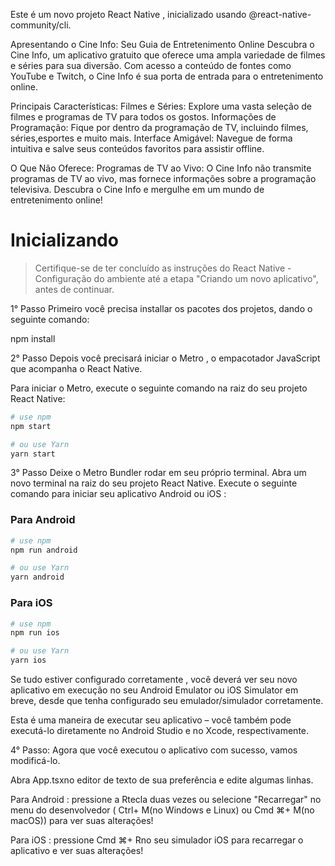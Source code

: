 Este é um novo projeto React Native , inicializado usando @react-native-community/cli.

Apresentando o Cine Info: Seu Guia de Entretenimento Online
Descubra o Cine Info, um aplicativo gratuito que oferece uma ampla variedade de filmes e séries para sua diversão. Com acesso a conteúdo de fontes como YouTube e Twitch, o Cine Info é sua porta de entrada para o entretenimento online.

Principais Características:
Filmes e Séries: Explore uma vasta seleção de filmes e programas de TV para todos os gostos.
Informações de Programação: Fique por dentro da programação de TV,
incluindo filmes, séries,esportes e muito mais.
Interface Amigável: Navegue de forma intuitiva e salve seus conteúdos favoritos para assistir offline.

O Que Não Oferece:
Programas de TV ao Vivo: O Cine Info não transmite programas 
de TV ao vivo, mas fornece informações sobre a programação 
televisiva. Descubra o Cine Info e mergulhe em um mundo 
de entretenimento online!

# Inicializando

> Certifique-se de ter concluído as instruções do React Native - Configuração do ambiente até a etapa "Criando um novo aplicativo", antes de continuar.

1° Passo
Primeiro você precisa installar os pacotes dos projetos, dando o seguinte comando:

npm install

2° Passo
Depois você precisará iniciar o Metro , o empacotador JavaScript que acompanha o React Native.

Para iniciar o Metro, execute o seguinte comando na raiz do seu projeto React Native:
```bash
# use npm
npm start

# ou use Yarn
yarn start
```

3° Passo
Deixe o Metro Bundler rodar em seu próprio terminal. Abra um novo terminal na raiz do seu projeto React Native. Execute o seguinte comando para iniciar seu aplicativo Android ou iOS :

### Para Android

```bash
# use npm
npm run android

# ou use Yarn
yarn android
```

### Para iOS

```bash
# use npm
npm run ios

# ou use Yarn
yarn ios
```
Se tudo estiver configurado corretamente , você deverá ver seu novo aplicativo em execução no seu Android Emulator ou iOS Simulator em breve, desde que tenha configurado seu emulador/simulador corretamente.

Esta é uma maneira de executar seu aplicativo – você também pode executá-lo diretamente no Android Studio e no Xcode, respectivamente.

4° Passo: 
Agora que você executou o aplicativo com sucesso, vamos modificá-lo.

Abra App.tsxno editor de texto de sua preferência e edite algumas linhas.

Para Android : pressione a Rtecla duas vezes ou selecione "Recarregar" no menu do desenvolvedor ( Ctrl+ M(no Windows e Linux) ou Cmd ⌘+ M(no macOS)) para ver suas alterações!

Para iOS : pressione Cmd ⌘+ Rno seu simulador iOS para recarregar o aplicativo e ver suas alterações!
   
